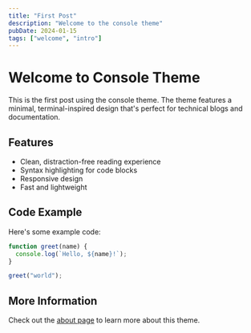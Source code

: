 ```yaml
---
title: "First Post"
description: "Welcome to the console theme"
pubDate: 2024-01-15
tags: ["welcome", "intro"]
---
```


# Welcome to Console Theme

This is the first post using the console theme. The theme features a minimal, terminal-inspired design that's perfect for technical blogs and documentation.

## Features

- Clean, distraction-free reading experience
- Syntax highlighting for code blocks
- Responsive design
- Fast and lightweight

## Code Example

Here's some example code:

```javascript
function greet(name) {
  console.log(`Hello, ${name}!`);
}

greet("world");
```

## More Information

Check out the [about page](/about) to learn more about this theme.
